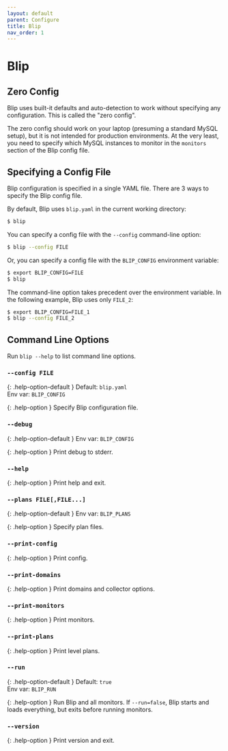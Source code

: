 ```yaml
---
layout: default
parent: Configure
title: Blip
nav_order: 1
---
```


# Blip

## Zero Config

Blip uses built-it defaults and auto-detection to work without specifying any configuration.
This is called the "zero config".

The zero config should work on your laptop (presuming a standard MySQL setup), but it is not intended for production environments.
At the very least, you need to specify which MySQL instances to monitor in the `monitors` section of the Blip config file.

## Specifying a Config File

Blip configuration is specified in a single YAML file.
There are 3 ways to specify the Blip config file.

By default, Blip uses `blip.yaml` in the current working directory:

```sh
$ blip
```

You can specify a config file with the `--config` command-line option:

```sh
$ blip --config FILE
```

Or, you can specify a config file with the `BLIP_CONFIG` environment variable:

```sh
$ export BLIP_CONFIG=FILE
$ blip
```

The command-line option takes precedent over the environment variable.
In the following example, Blip uses only `FILE_2`:

```sh
$ export BLIP_CONFIG=FILE_1
$ blip --config FILE_2
```

## Command Line Options

Run `blip --help` to list command line options.

### `--config FILE`

{: .help-option-default }
Default: `blip.yaml`<br>
Env var: `BLIP_CONFIG`

{: .help-option }
Specify Blip configuration file.

### `--debug`

{: .help-option-default }
Env var: `BLIP_CONFIG`

{: .help-option }
Print debug to stderr.

### `--help`

{: .help-option }
Print help and exit.

### `--plans FILE[,FILE...]`

{: .help-option-default }
Env var: `BLIP_PLANS`

{: .help-option }
Specify plan files.

### `--print-config`

{: .help-option }
Print config.

### `--print-domains`

{: .help-option }
Print domains and collector options.

### `--print-monitors`

{: .help-option }
Print monitors.

### `--print-plans`

{: .help-option }
Print level plans.

### `--run`

{: .help-option-default }
Default: `true`<br>
Env var: `BLIP_RUN`

{: .help-option }
Run Blip and all monitors.
If `--run=false`, Blip starts and loads everything, but exits before running monitors.

### `--version`

{: .help-option }
Print version and exit.
